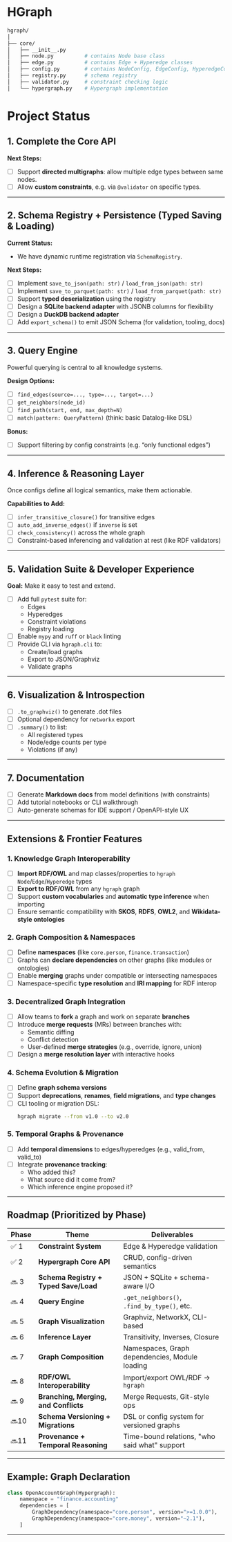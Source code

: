 # HGraph

```bash
hgraph/
│
├── core/
│   ├── __init__.py
│   ├── node.py          # contains Node base class
│   ├── edge.py          # contains Edge + Hyperedge classes
│   ├── config.py        # contains NodeConfig, EdgeConfig, HyperedgeConfig
│   ├── registry.py      # schema registry
│   ├── validator.py     # constraint checking logic
│   └── hypergraph.py    # Hypergraph implementation
```

# Project Status

## 1. Complete the Core API

**Next Steps:**
- [ ] Support **directed multigraphs**: allow multiple edge types between same nodes.
- [ ] Allow **custom constraints**, e.g. via `@validator` on specific types.

---

## 2. Schema Registry + Persistence (Typed Saving & Loading)

**Current Status:**  
- We have dynamic runtime registration via `SchemaRegistry`.

**Next Steps:**
- [ ] Implement `save_to_json(path: str)` / `load_from_json(path: str)`
- [ ] Implement `save_to_parquet(path: str)` / `load_from_parquet(path: str)`
- [ ] Support **typed deserialization** using the registry
- [ ] Design a **SQLite backend adapter** with JSONB columns for flexibility
- [ ] Design a **DuckDB backend adapter**
- [ ] Add `export_schema()` to emit JSON Schema (for validation, tooling, docs)

---

## 3. Query Engine

Powerful querying is central to all knowledge systems.

**Design Options:**
- [ ] `find_edges(source=..., type=..., target=...)`
- [ ] `get_neighbors(node_id)`
- [ ] `find_path(start, end, max_depth=N)`
- [ ] `match(pattern: QueryPattern)` (think: basic Datalog-like DSL)

**Bonus:**
- [ ] Support filtering by config constraints (e.g. “only functional edges”)

---

## 4. Inference & Reasoning Layer

Once configs define all logical semantics, make them actionable.

**Capabilities to Add:**
- [ ] `infer_transitive_closure()` for transitive edges
- [ ] `auto_add_inverse_edges()` if `inverse` is set
- [ ] `check_consistency()` across the whole graph
- [ ] Constraint-based inferencing and validation at rest (like RDF validators)

---

## 5. Validation Suite & Developer Experience

**Goal:** Make it easy to test and extend.

- [ ] Add full `pytest` suite for:
  - Edges
  - Hyperedges
  - Constraint violations
  - Registry loading
- [ ] Enable `mypy` and `ruff` or `black` linting
- [ ] Provide CLI via `hgraph.cli` to:
  - Create/load graphs
  - Export to JSON/Graphviz
  - Validate graphs

---

## 6. Visualization & Introspection

- [ ] `.to_graphviz()` to generate .dot files
- [ ] Optional dependency for `networkx` export
- [ ] `.summary()` to list:
  - All registered types
  - Node/edge counts per type
  - Violations (if any)

---

## 7. Documentation

- [ ] Generate **Markdown docs** from model definitions (with constraints)
- [ ] Add tutorial notebooks or CLI walkthrough
- [ ] Auto-generate schemas for IDE support / OpenAPI-style UX

---

## Extensions & Frontier Features

### 1. Knowledge Graph Interoperability

- [ ] **Import RDF/OWL** and map classes/properties to `hgraph` `Node`/`Edge`/`Hyperedge` types
- [ ] **Export to RDF/OWL** from any `hgraph` graph
- [ ] Support **custom vocabularies** and **automatic type inference** when importing
- [ ] Ensure semantic compatibility with **SKOS**, **RDFS**, **OWL2**, and **Wikidata-style ontologies**

### 2. Graph Composition & Namespaces

- [ ] Define **namespaces** (like `core.person`, `finance.transaction`)
- [ ] Graphs can **declare dependencies** on other graphs (like modules or ontologies)
- [ ] Enable **merging** graphs under compatible or intersecting namespaces
- [ ] Namespace-specific **type resolution** and **IRI mapping** for RDF interop

### 3. Decentralized Graph Integration

- [ ] Allow teams to **fork** a graph and work on separate **branches**
- [ ] Introduce **merge requests** (MRs) between branches with:
  - Semantic diffing
  - Conflict detection
  - User-defined **merge strategies** (e.g., override, ignore, union)
- [ ] Design a **merge resolution layer** with interactive hooks

### 4. Schema Evolution & Migration

- [ ] Define **graph schema versions**
- [ ] Support **deprecations**, **renames**, **field migrations**, and **type changes**
- [ ] CLI tooling or migration DSL:
  ```bash
  hgraph migrate --from v1.0 --to v2.0
  ```

### 5. Temporal Graphs & Provenance

- [ ] Add **temporal dimensions** to edges/hyperedges (e.g., valid_from, valid_to)
- [ ] Integrate **provenance tracking**:
  - Who added this?
  - What source did it come from?
  - Which inference engine proposed it?

---

## Roadmap (Prioritized by Phase)

| Phase | Theme                                 | Deliverables |
|-------|----------------------------------------|--------------|
| ✅ 1  | **Constraint System**                 | Edge & Hyperedge validation |
| ✅ 2  | **Hypergraph Core API**               | CRUD, config-driven semantics |
| 🔜 3  | **Schema Registry + Typed Save/Load** | JSON + SQLite + schema-aware I/O |
| 🔜 4  | **Query Engine**                      | `.get_neighbors()`, `.find_by_type()`, etc. |
| 🔜 5  | **Graph Visualization**               | Graphviz, NetworkX, CLI-based |
| 🔜 6  | **Inference Layer**                   | Transitivity, Inverses, Closure |
| 🔜 7  | **Graph Composition**                 | Namespaces, Graph dependencies, Module loading |
| 🔜 8  | **RDF/OWL Interoperability**          | Import/export OWL/RDF → `hgraph` |
| 🔜 9  | **Branching, Merging, and Conflicts** | Merge Requests, Git-style ops |
| 🔜10  | **Schema Versioning + Migrations**    | DSL or config system for versioned graphs |
| 🔜11  | **Provenance + Temporal Reasoning**   | Time-bound relations, "who said what" support |

---

## Example: Graph Declaration

```python
class OpenAccountGraph(Hypergraph):
    namespace = "finance.accounting"
    dependencies = [
        GraphDependency(namespace="core.person", version=">=1.0.0"),
        GraphDependency(namespace="core.money", version="~2.1"),
    ]
```

---